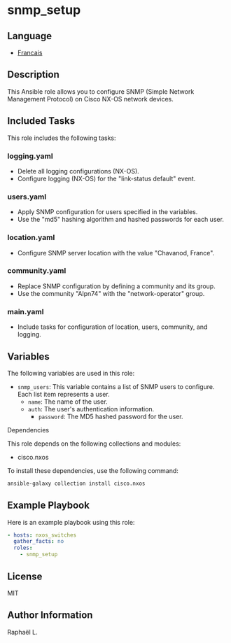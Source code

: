 # snmp_setup
## Language

- [Francais](./README_FR.md)

## Description
This Ansible role allows you to configure SNMP (Simple Network Management Protocol) on Cisco NX-OS network devices.

## Included Tasks

This role includes the following tasks:

### logging.yaml

- Delete all logging configurations (NX-OS).
- Configure logging (NX-OS) for the "link-status default" event.

### users.yaml

- Apply SNMP configuration for users specified in the variables.
- Use the "md5" hashing algorithm and hashed passwords for each user.

### location.yaml

- Configure SNMP server location with the value "Chavanod, France".

### community.yaml

- Replace SNMP configuration by defining a community and its group.
- Use the community "Alpn74" with the "network-operator" group.

### main.yaml

- Include tasks for configuration of location, users, community, and logging.

## Variables

The following variables are used in this role:

- `snmp_users`: This variable contains a list of SNMP users to configure. Each list item represents a user.
  - `name`: The name of the user.
  - `auth`: The user's authentication information.
    - `password`: The MD5 hashed password for the user.

Dependencies

This role depends on the following collections and modules:

- cisco.nxos

To install these dependencies, use the following command:

```bash
ansible-galaxy collection install cisco.nxos
```
## Example Playbook

Here is an example playbook using this role:

```yaml
- hosts: nxos_switches
  gather_facts: no
  roles:
    - snmp_setup
```
License
-------

MIT

Author Information
------------------

Raphaël L.